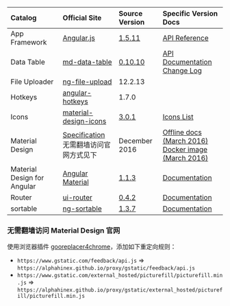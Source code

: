 |Catalog                    |Official Site                 |Source Version  |Specific Version Docs|
|:--------------------------|:-----------------------------|:---------------|:--------------------|
|App Framework              |[Angular.js][ng-1]            |[1.5.11][ng-2]   |[API Reference][ng-3]|
|Data Table                 |[md-data-table][mddt-1]       |[0.10.10][mddt-2]|[API Documentation][mddt-3]<br/>[Change Log][mddt-4]|
|File Uploader              |[ng-file-upload][ngfu-1]      |12.2.13         |
|Hotkeys                    |[angular-hotkeys][ah-1]       |1.7.0           |
|Icons                      |[material-design-icons][mdi-1]|[3.0.1][mdi-2]  |[Icons List][mdi-3]
|Material Design            |[Specification][md-1]<br>无需翻墙访问官网方式见下 |December 2016   |[Offline docs (March 2016)][md-2]<br>[Docker image (March 2016)][md-3]|
|Material Design for Angular|[Angular Material][am-1]      |[1.1.3][am-2]   |[Documentation][am-3]|
|Router                     |[ui-router][uir-1]            |[0.4.2][uir-2] |[Documentation][uir-3]|
|sortable                   |[ng-sortable][ns-1]           |[1.3.7][ns-2]   |[Documentation][ns-3]|

### 无需翻墙访问 Material Design 官网

使用浏览器插件 [gooreplacer4chrome](https://github.com/jiacai2050/gooreplacer4chrome)，添加如下重定向规则：

* `https://www.gstatic.com/feedback/api.js` => `https://alphahinex.github.io/proxy/gstatic/feedback/api.js`
* `https://www.gstatic.com/external_hosted/picturefill/picturefill.min.js` => `https://alphahinex.github.io/proxy/gstatic/external_hosted/picturefill/picturefill.min.js`

[ah-1]: http://chieffancypants.github.io/angular-hotkeys/
[am-1]: https://material.angularjs.org/latest/
[am-2]: https://github.com/angular/material/tree/v1.1.3
[am-3]: projects/material/1.1.3/index.html
[md-1]: https://material.io/guidelines/material-design/introduction.html
[md-2]: http://192.168.1.182:9101/www.google.com/design/spec/material-design/introduction.html
[md-3]: https://github.com/propersoft-cn/material-design-docs
[mddt-1]: https://github.com/daniel-nagy/md-data-table
[mddt-2]: https://github.com/daniel-nagy/md-data-table/tree/v0.10.10
[mddt-3]: projects/md-data-table/0.10.10/README.md
[mddt-4]: projects/md-data-table/0.10.10/CHANGELOG.html
[mdi-1]: http://google.github.io/material-design-icons/
[mdi-2]: https://github.com/google/material-design-icons/tree/3.0.1
[mdi-3]: https://material.io/icons/
[ng-1]: https://angularjs.org/
[ng-2]: https://github.com/angular/angular.js/tree/v1.5.11
[ng-3]: projects/angular/1.5.11/docs/index.html
[ngfu-1]: https://angular-file-upload.appspot.com/
[uir-1]: https://angular-ui.github.io/ui-router/site/
[uir-2]: https://github.com/angular-ui/ui-router/tree/0.4.2
[uir-3]: projects/ui-router/0.4.2/Home.md
[ns-1]: http://a5hik.github.io/ng-sortable/#/kanban
[ns-2]: https://github.com/a5hik/ng-sortable/tree/1.3.7
[ns-3]: projects/ng-sortable/1.3.7/README.md
